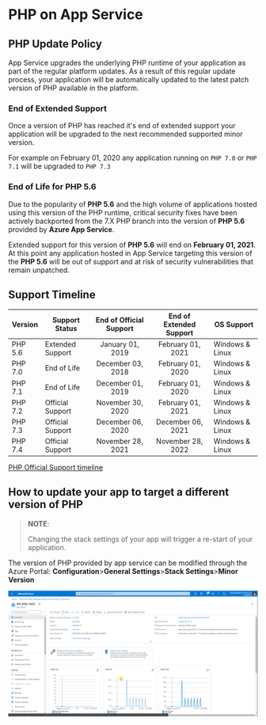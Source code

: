 # PHP on App Service

## PHP Update Policy

App Service upgrades the underlying PHP runtime of your application as part of the regular platform updates. As a result of this regular update process, your application will be automatically updated to the latest patch version of PHP available in the platform.

### End of Extended Support

Once a version of PHP has reached it's end of extended support your application will be upgraded to the next recommended supported minor version.

For example on February 01, 2020 any application running on `PHP 7.0`  or `PHP 7.1` will be upgraded to `PHP 7.3`

### End of Life for PHP 5.6

Due to the popularity of **PHP 5.6** and the high volume of applications hosted using this version of the PHP runtime, critical security fixes have been actively backported from the 7.X PHP branch into the version of **PHP 5.6** provided by **Azure App Service**.

Extended support for this version of **PHP 5.6** will end on **February 01, 2021**. At this point any application hosted in App Service targeting this version of the **PHP 5.6** will be out of support and at risk of security vulnerabilities that remain unpatched.

## Support Timeline

| Version |  Support Status  |  End of Official Support | End of Extended Support | OS Support |
|---------| ---------------- |:------------------------:|:-----------------------:| ---------- |
| PHP 5.6 | Extended Support |    January 01, 2019      |    February 01, 2021    | Windows & Linux |
| PHP 7.0 | End of Life      |    December 03, 2018     |    February 01, 2020    | Windows & Linux |
| PHP 7.1 | End of Life      |    December 01, 2019     |    February 01, 2020    | Windows & Linux |
| PHP 7.2 | Official Support |    November 30, 2020     |    February 01, 2021    | Windows & Linux |
| PHP 7.3 | Official Support |    December 06, 2020     |    December 06, 2021    | Windows & Linux |
| PHP 7.4 | Official Support |    November 28, 2021     |    November 28, 2022    | Windows & Linux |

[PHP Official Support timeline](https://www.php.net/supported-versions.php)

## How to update your app to target a different version of PHP

>**NOTE**:
>
>Changing the stack settings of your app will trigger a re-start of your application.

The version of PHP provided by app service can be modified through the Azure Portal: **Configuration**>**General Settings**>**Stack Settings**>**Minor Version**

![PHP Minor Version](./media/php.gif)
